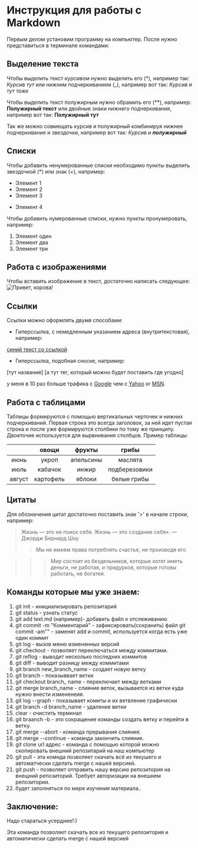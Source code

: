 # Инструкция для работы с Markdown

Первым делом установим программу на компьютер. После нужно представиться в терминале командами:



## Выделение текста

Чтобы выделить текст курсивом нужно выделить его (*),
например так: *Курсив тут* или нижним подчеркиванием (_), например вот так: _Курсив и тут тоже_

Чтобы выделить текст полужирным нужно обрамить его (**), например:  **Полужирный текст** или двойные знаки нижнего подчеркивания, например вот так: __Полужирный тут__

Так же можно совмещать курсив и полужирный комбинируя нижнее подчеркивание и звездочки, например вот так:
_Курсив и **полужирный**_

## Списки

Чтобы добавить ненумерованные списки необходимо пункты выделить звездочкой (*) или знак (+), например:

* Элемент 1
* Элемент 2
* Элемент 3
+ Элемент 4


Чтобы добавить нумерованные списки, нужно пункты пронумеровать, например:

1. Элемент один
2. Элемент два
3. Элемент три

## Работа с изображениями

Чтобы вставить изображение в текст, достаточно написать следующее: ![Привет, корова!](cow.jpg)

## Ссылки

Ссылки можно оформлять двумя способами:

* Гиперссылка, с немедленным указанием адреса (внутритекстовая), например:

[синий текст со ссылкой](https://gist.github.com/Jekins/2bf2d0638163f1294637#Links "а тут комментарий")

* Гиперссылка, подобная сноске, например:

[тут название] [а тут тег, который можно будет поставить где угодно]

у меня в 10 раз больше трафика с [Google][1] чем с
[Yahoo][2] or [MSN][3].

[1]: http://google.com/        "Google"
[2]: http://search.yahoo.com/  "Yahoo Search"
[3]: http://search.msn.com/    "MSN Search"

## Работа с таблицами

Таблицы формируются с помощью вертикальных черточек и нижних подчеркиваний. Первая строка это всегда заголовок, за ней идет пустая строка и после уже формируются столбики по тому же принципу. Двоеточие используется для вырвнивания столбцов. Пример таблицы:

|          | овощи | фрукты | грибы |
|:-----------:|:-----------:|:-----------:|:--------:|
|июнь|укроп| апельсины| маслята|
|июль|кабачок| инжир| подберезовики|
|август|картофель| яблоки| белые грибы|

## Цитаты

Для обозначения цитат достаточно поставить знак '>' в начале строки, например:

> Жизнь — это не поиск себя. Жизнь — это создание себя». — Джордж Бернард Шоу

>> Мы не имеем права потреблять счастье, не производя его

>>>Мир состоит из бездельников, которые хотят иметь деньги, не работая, и придурков, которые готовы работать, не богатея.

## Команды которые мы уже знаем:

1. git init - инициализировать репозитарий
2. git status - узнать статус
3. git add text.md (например)- добавить файл к отслеживанию
4. git commit -m "Комментарий" - зафиксировать(сохранить) файл
   git commit -am"" - заменят add и commit, используется когда есть уже один коммит
5. git log - вызов меню измененных версий
6. git checkout - позволяет переключаться между коммитами.
7. git reflog - выводит несколько последних коммитов
8. git diff - выводит разницу между коммитами
9. git branch new_branch_name - создает новую ветку
10. git branch - показыввает ветки
11. git checkout branch_ name - переключает между ветками
12. git merge branch_name - слияние веток, вызывается из ветки куда нужно внести измененеия.
13. git log --graph - показывает комиты и их ветвление графически
14. git branch -d branch_name - удаление ветки
15. clear - очистить терминал
16. git braanch -b - это сокращение команды создать ветку и перейти в ветку.
17. git merge --abort - команда прерывания слияния.
18. git merge --continue - команда закончить слияние.
19. git clone url адрес - команда с помощью которой можно      скопировать внешний репозитарий на наш компьютер
20. git pull - эта комнда позволяет скачать всё из текушего и автоматчески сделать merge с нашей версией.
21. git push - позволяет отправить нашу версию репозитория на внещний репозиторий. Требует авторизации на внешнем репозитории.
16. будет заполняться по мере изучения материала..

## Заключение:

Надо стараться усерднее!:)


Эта команда позволяет скачать все из  текущего       репозитория и автоматически сделать merge с нашей версией 
